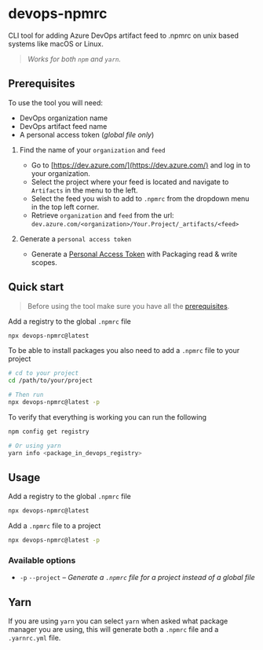 # devops-npmrc

CLI tool for adding Azure DevOps artifact feed to .npmrc on unix based systems like macOS or Linux.

> _Works for both `npm` and `yarn`._

## Prerequisites

To use the tool you will need:

- DevOps organization name
- DevOps artifact feed name
- A personal access token (_global file only_)

1. Find the name of your `organization` and `feed`

   - Go to [https://dev.azure.com/](https://dev.azure.com/) and log in to your organization.
   - Select the project where your feed is located and navigate to `Artifacts` in the menu to the left.
   - Select the feed you wish to add to `.npmrc` from the dropdown menu in the top left corner.
   - Retrieve `organization` and `feed` from the url: `dev.azure.com/<organization>/Your.Project/_artifacts/<feed>`

2. Generate a `personal access token`
   - Generate a [Personal Access Token](https://learn.microsoft.com/en-us/azure/devops/organizations/accounts/use-personal-access-tokens-to-authenticate) with Packaging read & write scopes.

## Quick start

> Before using the tool make sure you have all the [prerequisites](#prerequisites).

Add a registry to the global `.npmrc` file

```bash
npx devops-npmrc@latest
```

To be able to install packages you also need to add a `.npmrc` file to your project

```bash
# cd to your project
cd /path/to/your/project

# Then run
npx devops-npmrc@latest -p
```

To verify that everything is working you can run the following

```bash
npm config get registry

# Or using yarn
yarn info <package_in_devops_registry>
```

## Usage

Add a registry to the global `.npmrc` file

```bash
npx devops-npmrc@latest
```

Add a `.npmrc` file to a project

```bash
npx devops-npmrc@latest -p
```

### Available options

- `-p` `--project` – _Generate a `.npmrc` file for a project instead of a global file_

## Yarn

If you are using `yarn` you can select `yarn` when asked what package manager you are using, this will generate both a `.npmrc` file and a `.yarnrc.yml` file.
